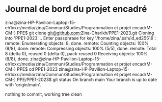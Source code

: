 # Journal de bord du projet encadré
zina@zina-HP-Pavilion-Laptop-15-eh1xxx:/media/zina/Commun/Studies/Programmation et projet encadrM-CM-) PPE$ git clone git@github.com:Zina-Charikh/PPE1-2023.git
Cloning into 'PPE1-2023'...
Enter passphrase for key '/home/zina/.ssh/id_ed25519': 
remote: Enumerating objects: 8, done.
remote: Counting objects: 100% (8/8), done.
remote: Compressing objects: 100% (5/5), done.
remote: Total 8 (delta 0), reused 0 (delta 0), pack-reused 0
Receiving objects: 100% (8/8), done.
zina@zina-HP-Pavilion-Laptop-15-eh1xxx:/media/zina/Commun/Studies/Programmation et projet encadrM-CM-) PPE$ cd PPE1-2023
zina@zina-HP-Pavilion-Laptop-15-eh1xxx:/media/zina/Commun/Studies/Programmation et projet encadrM-CM-) PPE/PPE1-2023$ git status
On branch main
Your branch is up to date with 'origin/main'.

nothing to commit, working tree clean


